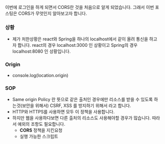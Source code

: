 이번에 로그인을 하게 되면서 CORS란  것을 처음으로 알게 되었습니다. 그래서 이번 포스팅은 CORS가 무엇인지 알아보고자 합니다. 



### 상황

* 제가 처한상황은 react와 Spring을 하나의 localhost에서 같이 올려 통신을 하고자 합니다. react의 경우 localhost:3000 인 상황이고 Spring의 경우 localhost:8080 인 상황입니다.

### Origin

* console.log(location.origin)



### SOP

* Same origin Policy 란 뜻으로 같은 출처인 경우에만 리소스를 받을 수 있도록 하는것(보안을 위해서) CSRF, XSS 를 방지하기 위해서 라고 합니다.
* HTTP와 HTTPS를 사용하면 모두 이 정책을 사용합니다. 
* 하지만 웹을 사용하다보면 다른 출처의 리소스도 사용해야할 경우가 많습니다. 따라서 예외의 조항도 필요합니다.
  * __CORS__ 정책을 지킨요청
  * 실행 가능한 스크립트<script>
  * 랜더될 이미지<image>
  * 스타일 시트<style>
  * ETC..... 



### CORS

* 시나리오 
  * Request 요청에 Origin Header가 있고 Response 요청에 Access-Control-Allow-Origin이란 헤더가 있습니다. 
  * 이 두개가 같다면 브라우저는 같은 출처라고 판단합니다. 

* Cross-Origin Resource Sharing 의 약자로서 웹 어플리케이션의 도메인이 다른 도메인의 리소스에 대해서 접근이 허용되는지 체크하는 방법이라고 합니다. 

* 웹 어플리케이션은 리소스를 요청하는 서버의 도메인, 프로토콜 또는 포트가 다를경우 cross-origin HTTP request 요청을 실행합니다. 

* 보안의 이유로 브라우저는 cross-origin HTTP request에 대해서 same-origin policy를 적용하여 동작합니다. 예를 들어 algopoolja.com 이라는 도메인의 클라이언트에서 리소스를 요청할 때는 algopoolja.com 이라는 도메인의 서버일 경우에 CORS 문제가 발생하지 않고 정상적으로 동작합니다. 

  * 여기서 same-origin-policy란 두 origin 간의 프로토콜, 포트, 호스트가 같아야 하는 것을 의미합니다.

  * same-origin-policy가 아닌 cross-origin의 종류에는 

    * 다른 도메인(ex. `example.com` 에서 `test.com` 으로)
    * 다른 하위 도메인(ex. `example.com`에서 `store.example.com` 으로)
    * 다른 포트(ex. `example.com` 에서 `example.com:81` 로)
    * 다른 프로토콜(ex. `https://example.com` 에서 `http://example.com`으로)

  * MDN에서 보기 좋게 정리된 자료가 있습니다.

    기준 URL : http://store.company.com/dir/page.html

    | URL                                             | Outcome      | Reason               |
    | ----------------------------------------------- | ------------ | -------------------- |
    | http://store.company.com/dir2/other.html        | same origin  | path만 다른경우      |
    | http://store.company.com/dir/inner/another.html | same origin  | path만 다른경우      |
    | https://store.company.com/page.html             | cross origin | 프로토콜이 다른 경우 |
    | http://store.company.com:81/dir/page.html       | cross origin | 포트가 다른경우      |
    | http://news.company.com/dir/page.html           | cross origin | 도메인이 다른경우    |

* 하지만 두 도메인이 서로 다를 경우엔 CORS 문제가 발생하므로 이를 해결하기 위해 Header 설정을 해주어야 하며 이를 해결해야만 cross-origin Http Request에 대해서 정상적으로 요청과 응답이 이루어 집니다.





#### Preflight Request

* CORS를 검색하면 거의 `Preflight`란 단어를 자주 보게 됩니다. 해당 단어를 번역하면 `미리 보내기`, `사전 전달` 이라고 할 수 있습니다.

* 단어의 뜻처럼 실제 요청을 보내도 안전한지 판단하기 위해 preflight요청을 보냅니다.

* Browser가 OPTIONS 메소드를 통해서 예비요청을 보냅니다.(Origin을 서버로 보내게 됩니다.)

* Origin에 대한 정보 뿐만 아니라 자신이 예비 요청이후 보낼 본 요청에 대한 다른 정보들도 같이 포함 되어 있습니다.(Access-Control-Request-Method 등)

* 요청에 Origin과 응답의 Access-Control-Allow-Origin을 브라우저가 비교해 출처를 판단하여 다르면 에러를 발생시키고 접근할 수 있는 출처람녀 본 요청을 보내 요청을 처리합니다.

* 서버 사이드 영역이 아닌 브라우저 영역이기 때문에 서버는 200대 성공 코드를 반환합니다. 

  * OPTION 메소드란?

    * 목표리소스와의 통신 옵션을 설명하기 위해 사용됩니다

      

      . 

#### Simple Request

* 예비 요청이 없습니다. 따라서 Preflight에서 했던 예비요청을 모두 본 요청에서 처리합니다.
* 제한적인 환경에서만 사용이 가능합니다.
  * 해당 request를 사용하기 위해선 요청 메소드는 GET, HEAD, POST 중 하나여야 합니다.
  * Accept, Accept-Language, Content-Language, Content-Type, DPR, Downlink, Save-Data, Viewport-Width, Width를 제외한 헤더를 사용하면 안됩니다.(JWT 때 사용할 헤더에도 못사용해서 REST API에선 사용하지 않습니다.)
  * Content-Type을 사용하는 경우에는 `application/x-www=form`

* 그 외에는 Preflight와 동일합니다.



